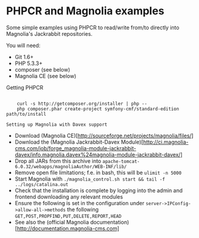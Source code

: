 PHPCR and Magnolia examples
===========================

Some simple examples using PHPCR to read/write from/to directly into Magnolia's Jackrabbit repositories.

You will need:

  * Git 1.6+
  * PHP 5.3.3+
  * composer (see below)
  * Magnolia CE (see below)

Getting PHPCR
~~~~~~~~~~~~~

    curl -s http://getcomposer.org/installer | php --
    php composer.phar create-project symfony-cmf/standard-edition path/to/install

Setting up Magnolia with Davex support
~~~~~~~~~~~~~~~~~~~~~~~~~~~~~~~~~~~~~~

  * Download (Magnolia CE)[http://sourceforge.net/projects/magnolia/files/]
  * Download the (Magnolia Jackrabbit-Davex Module)[http://ci.magnolia-cms.com/job/forge_magnolia-module-jackrabbit-davex/info.magnolia.davex%24magnolia-module-jackrabbit-davex/]
  * Drop all JARs from this archive into ``apache-tomcat-6.0.32/webapps/magnoliaAuthor/WEB-INF/lib/``
  * Remove open file limitations; f.e. in bash, this will be ``ulimit -n 5000``
  * Start Magnolia with ``./magnolia_control.sh start && tail -f ../logs/catalina.out``
  * Check that the installation is complete by logging into the admin and frontend downloading any relevant modules
  * Ensure the following is set in the configuration under ``server->IPConfig->allow-all->methods`` the following ``GET,POST,PROPFIND,PUT,DELETE,REPORT,HEAD``
  * See also the (official Magnolia documentation)[http://documentation.magnolia-cms.com]
